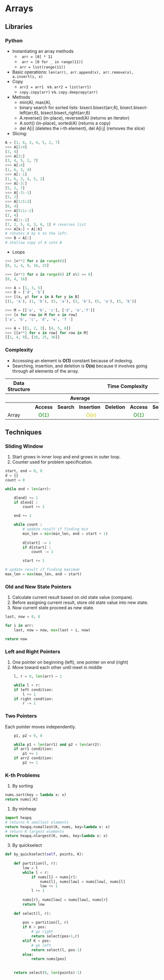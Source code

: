 # Arrays

## Libraries
### Python
- Instantiating an array methods
  - ``` arr = [0] * 11```
  - ``` arr = [0 for _ in range(11)]```
  - ``` arr = list(range(11)) ```
- Basic operations: ```len(arr), arr.append(x), arr.remove(x), a.insert(i, x)```
- Copy
  - ```arr2 = arr1 ``` vs. ```arr2 = list(arr1) ```
  - ```copy.copy(arr)``` vs. ```copy.deepcopy(arr) ```
- Methods
  - min(A), max(A), 
  - binary search for sorted lists: bisect.bisect(arr,6), bisect.bisect-left(arr,6), bisect.bisect_right(arr,6)
  - A.reverse() (in-place), reversed(A) (returns an iterator)
  - A.sort() (in-place), sorted(A) (returns a copy)
  - del A[i] (deletes the i-th element), del A[i:j] (removes the slice)
- Slicing: 
```python 
A = [1, 6, 3, 4, 5, 2, 7]
>>> A[2:4]
[3, 4]
>>> A[2:]
[3, 4, 5, 2, 7]
>>> A[:4]
[1, 6, 3, 4)
>>> A[:-1]
[1, 6, 3, 4, 5, 2]
>>> A[-3:]
[5, 2, 7]
>>> A[-3:-1]
[5, 2]
>>> A[1:5:2]
[6, 4]
>>> A[5:1:-2]
[2, 4]
>>> A[::-1]
[7, 2, 5, 4, 3, 6, 1] # reverses list
>>> A[k:] + A[:k] 
# rotates A by k to the left.
>>> B = A[:]
# shallow copy of A into B
```
- Loops
```python
>>> [x**2 for x in range(6)]
[0, 1, 4, 9, 16, 25]

>>> [x**2 for x in range(6) if x%2 == 0]
[0, 4, 16]

>>> A = [1, 3, 5]
>>> B = ['d', 'b']
>>> [(x, y) for x in A for y in B]
[(1, 'a'), (1, 'b'), (3, 'a'), (3, 'b'), (5, 'a'), (5, 'b')]

>>> M = [['a', 'b', 'c'], ['d', 'e','f']]
>>> [x for row in M for x in row]
['a', 'b', 'c', 'd', 'e', 'f ']

>>> A = [[1, 2, 3], [4, 5, 6]]
>>> [[x**2 for x in row] for row in M]
[[1, 4, 9], [16, 25, 36]]
```

### Complexity
- Accessing an element is **O(1)** constant because of indexing.
- Searching, insertion, and deletion is **O(n)** because it involves going through all elements of the array.
   
<table>
    <tbody><tr>
      <th>Data Structure</th>
      <th colspan="8">Time Complexity</th>
      <th>Space Complexity</th>
    </tr>
    <tr>
      <th></th>
      <th colspan="4">Average</th>
      <th colspan="4">Worst</th>
      <th>Worst</th>
    </tr>
    <tr>
      <th></th>
      <th>Access</th>
      <th>Search</th>
      <th>Insertion</th>
      <th>Deletion</th>
      <th>Access</th>
      <th>Search</th>
      <th>Insertion</th>
      <th>Deletion</th>
      <th></th>
    </tr>
    <tr>
      <td>Array</td>
      <td align="center" style="color:green">O(1)</td>
      <td align="center" colspan = "3" style="color:#CCCC00">O(n)</td>
      <td align="center" style="color:green">O(1)</td>
      <td align="center" colspan = "3" style="color:#CCCC00">O(n)</td>
      <td align="center" style="color:#CCCC00">O(n)</td>
    </tr>
</tbody></table>

## Techniques
### Sliding Window
1. Start grows in inner loop and end grows in outer loop.
2. Counter used for problem specification.

```python
start, end = 0, 0
d = {}
count = 0

while end < len(arr):

    d[end] += 1
    if d[end] :
        count += 1

    end += 1

    while count :
        # update result if finding min
        min_len = min(min_len, end – start + 1)
        
        d[start] -= 1
        if d[start] :
            count -= 1

        start += 1

# update result if finding maximum
max_len = max(max_len, end – start)
```

### Old and New State Pointers
1.	Calculate current result based on old state value (compare).
2.	Before assigning current result, store old state value into new state.
3.	Now current state proceed as new state.

```python
last, now = 0, 0

for i in arr:
    last, now = now, max(last + i, now)

return now
```

### Left and Right Pointers
1.	One pointer on beginning (left), one pointer on end (right)
2.	Move toward each other until meet in middle
```python
    l, r = 0, len(arr) – 1

    while l < r:
    if left condition:
        l += 1
    if right condtion:
        r -= 1
```

### Two Pointers
Each pointer moves independently.
```python
    p1, p2 = 0, 0

    while p1 < len(arr1) and p2 < len(arr2):
    if arr1 condition:
        p1 += 1
    if arr2 condition:
        p2 += 1
```

### K-th Problems
1. By sorting
```python
nums.sort(key = lambda x: x)
return nums[:K]
```    

1. By minheap
```python
import heapq
# returns K smallest elements
return heapq.nsmallest(K, nums, key=lambda x: x)
# return K largest elements 
return heapq.nlargest(K, nums, key=lambda x: x) 
```

3. By quickselect
```python  
def by_quickselect(self, points, K):
  
    def partition(l, r):
        low = l
        while l < r:
            if nums[l] < nums[r]:
                nums[l], nums[low] = nums[low], nums[l]
                low += 1
            l += 1
        
        nums[r], nums[low] = nums[low], nums[r]
        return low
        
    def select(l, r):
        
        pos = partition(l, r)
        if K > pos:
            # go right
            return select(pos+1,r)
        elif K < pos:
            # go left
            return select(l, pos-1)
        else:
            return nums[pos]
        
        
    return select(0, len(points)-1)
```

